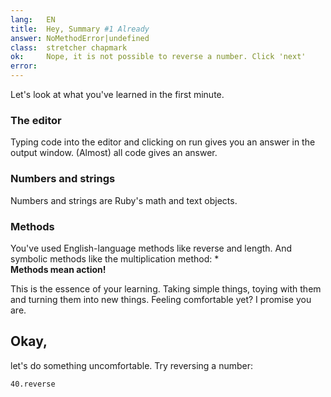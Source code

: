 ```yaml
---
lang:   EN
title:  Hey, Summary #1 Already
answer: NoMethodError|undefined
class:  stretcher chapmark
ok:     Nope, it is not possible to reverse a number. Click 'next'
error:  
---
```


Let's look at what you've learned in the first minute.

### The editor
Typing code into the editor and clicking on run gives you an answer in the output window.
(Almost) all code gives an answer.

### Numbers and strings
Numbers and strings are Ruby's math and text objects.

### Methods
You've used English-language methods like reverse and length. And symbolic methods like the
multiplication method: \*  
__Methods mean action!__

This is the essence of your learning. Taking simple things, toying with them and turning them into
new things. Feeling comfortable yet? I promise you are.

## Okay,
let's do something uncomfortable. Try reversing a number:

    40.reverse
